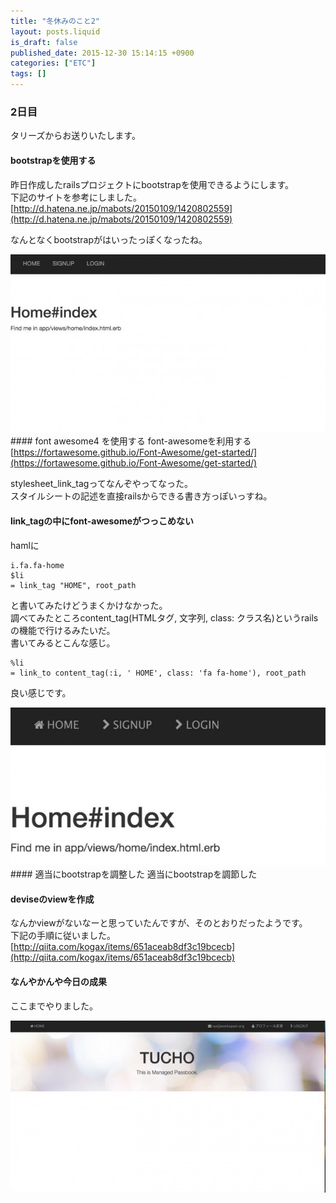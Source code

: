 ```yaml
---
title: "冬休みのこと2"
layout: posts.liquid
is_draft: false
published_date: 2015-12-30 15:14:15 +0900
categories: ["ETC"]
tags: []
---
```


### 2日目
タリーズからお送りいたします。

#### bootstrapを使用する
昨日作成したrailsプロジェクトにbootstrapを使用できるようにします。  
下記のサイトを参考にしました。  
[http://d.hatena.ne.jp/mabots/20150109/1420802559](http://d.hatena.ne.jp/mabots/20150109/1420802559)

なんとなくbootstrapがはいったっぽくなったね。

 <img class="in_article" src="/public/images/2017/09/15993-0dd2x79uklx93dfuh.jpg">#### font awesome4&nbsp;を使用する
font-awesomeを利用する  
[https://fortawesome.github.io/Font-Awesome/get-started/](https://fortawesome.github.io/Font-Awesome/get-started/)

stylesheet\_link\_tagってなんぞやってなった。  
スタイルシートの記述を直接railsからできる書き方っぽいっすね。

#### link\_tagの中にfont-awesomeがつっこめない
hamlに

    i.fa.fa-home
    $li
    = link_tag "HOME", root_path

と書いてみたけどうまくかけなかった。  
調べてみたところcontent\_tag(HTMLタグ, 文字列, class: クラス名)というrailsの機能で行けるみたいだ。  
書いてみるとこんな感じ。

    %li
    = link_to content_tag(:i, ' HOME', class: 'fa fa-home'), root_path

良い感じです。

 <img class="in_article" src="/public/images/2017/09/bee65-0nvtaco1imts_zfzv.jpg">#### 適当にbootstrapを調整した
適当にbootstrapを調節した

#### deviseのviewを作成
なんかviewがないなーと思っていたんですが、そのとおりだったようです。  
下記の手順に従いました。  
[http://qiita.com/kogax/items/651aceab8df3c19bcecb](http://qiita.com/kogax/items/651aceab8df3c19bcecb)

#### なんやかんや今日の成果
ここまでやりました。

 <img class="in_article" src="/public/images/2017/09/2b92e-0jj1s75i7d_uhwdwp.jpg">
